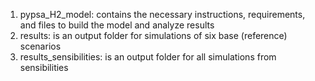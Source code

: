 1) pypsa_H2_model: contains the necessary instructions, requirements, and files to build the model and analyze results
2) results: is an output folder for simulations of six base (reference) scenarios
3) results_sensibilities: is an output folder for all simulations from sensibilities
